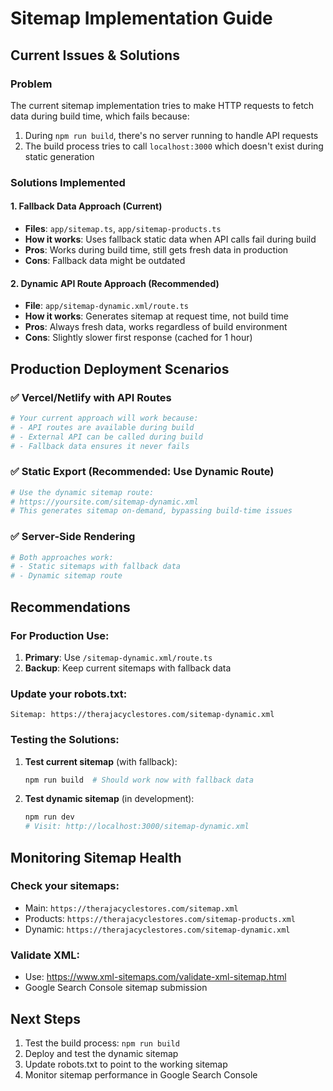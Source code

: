 # Sitemap Implementation Guide

## Current Issues & Solutions

### Problem
The current sitemap implementation tries to make HTTP requests to fetch data during build time, which fails because:
1. During `npm run build`, there's no server running to handle API requests
2. The build process tries to call `localhost:3000` which doesn't exist during static generation

### Solutions Implemented

#### 1. Fallback Data Approach (Current)
- **Files**: `app/sitemap.ts`, `app/sitemap-products.ts`
- **How it works**: Uses fallback static data when API calls fail during build
- **Pros**: Works during build time, still gets fresh data in production
- **Cons**: Fallback data might be outdated

#### 2. Dynamic API Route Approach (Recommended)
- **File**: `app/sitemap-dynamic.xml/route.ts`
- **How it works**: Generates sitemap at request time, not build time
- **Pros**: Always fresh data, works regardless of build environment
- **Cons**: Slightly slower first response (cached for 1 hour)

## Production Deployment Scenarios

### ✅ Vercel/Netlify with API Routes
```bash
# Your current approach will work because:
# - API routes are available during build
# - External API can be called during build
# - Fallback data ensures it never fails
```

### ✅ Static Export (Recommended: Use Dynamic Route)
```bash
# Use the dynamic sitemap route:
# https://yoursite.com/sitemap-dynamic.xml
# This generates sitemap on-demand, bypassing build-time issues
```

### ✅ Server-Side Rendering
```bash
# Both approaches work:
# - Static sitemaps with fallback data
# - Dynamic sitemap route
```

## Recommendations

### For Production Use:
1. **Primary**: Use `/sitemap-dynamic.xml/route.ts` 
2. **Backup**: Keep current sitemaps with fallback data

### Update your robots.txt:
```
Sitemap: https://therajacyclestores.com/sitemap-dynamic.xml
```

### Testing the Solutions:

1. **Test current sitemap** (with fallback):
   ```bash
   npm run build  # Should work now with fallback data
   ```

2. **Test dynamic sitemap** (in development):
   ```bash
   npm run dev
   # Visit: http://localhost:3000/sitemap-dynamic.xml
   ```

## Monitoring Sitemap Health

### Check your sitemaps:
- Main: `https://therajacyclestores.com/sitemap.xml`
- Products: `https://therajacyclestores.com/sitemap-products.xml`
- Dynamic: `https://therajacyclestores.com/sitemap-dynamic.xml`

### Validate XML:
- Use: https://www.xml-sitemaps.com/validate-xml-sitemap.html
- Google Search Console sitemap submission

## Next Steps
1. Test the build process: `npm run build`
2. Deploy and test the dynamic sitemap
3. Update robots.txt to point to the working sitemap
4. Monitor sitemap performance in Google Search Console